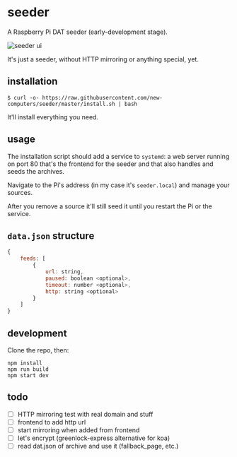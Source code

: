 # seeder
A Raspberry Pi DAT seeder (early-development stage).

![seeder ui](image.png)

It's just a seeder, without HTTP mirroring or anything special, yet.

## installation
```
$ curl -o- https://raw.githubusercontent.com/new-computers/seeder/master/install.sh | bash
```
It'll install everything you need.

## usage
The installation script should add a service to ```systemd```: a web server running on port 80 that's the frontend for the seeder and that also handles and seeds the archives.

Navigate to the Pi's address (in my case it's ```seeder.local```) and manage your sources.

After you remove a source it'll still seed it until you restart the Pi or the service.

## `data.json` structure
```javascript
{
	feeds: [
		{
			url: string,
			paused: boolean <optional>,
			timeout: number <optional>,
			http: string <optional>
		}
	]
}
```

## development

Clone the repo, then:
```
npm install
npm run build
npm start dev
```

## todo
- [ ] HTTP mirroring test with real domain and stuff
- [ ] frontend to add http url
- [ ] start mirroring when added from frontend
- [ ] let's encrypt (greenlock-express alternative for koa)
- [ ] read dat.json of archive and use it (fallback_page, etc.)
